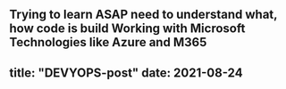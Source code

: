 Trying to learn ASAP need to understand what, how code is build
Working with Microsoft Technologies like Azure and M365
---
title: "DEVYOPS-post"
date: 2021-08-24
---

